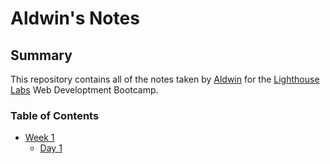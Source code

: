 # Aldwin's Notes

## Summary

This repository contains all of the notes taken by [Aldwin](https://github.com/aldwinb23) for the [Lighthouse Labs](https://www.lighthouselabs.ca/) Web Developtment Bootcamp.

### Table of Contents
* [Week 1](/Week_1)
  * [Day 1](Week_1/Day_1)